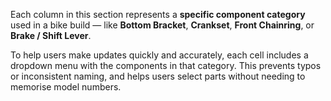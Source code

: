 Each column in this section represents a **specific component category** used in a bike build — like **Bottom Bracket**, **Crankset**, **Front Chainring**, or **Brake / Shift Lever**.

To help users make updates quickly and accurately, each cell includes a dropdown menu with the components in that category. This prevents typos or inconsistent naming, and helps users select parts without needing to memorise model numbers.
